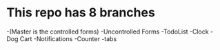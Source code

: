 # This repo has 8 branches 

-(Master is the controlled forms)
-Uncontrolled Forms
-TodoList
-Clock
-Dog Cart
-Notifications
-Counter
-tabs




